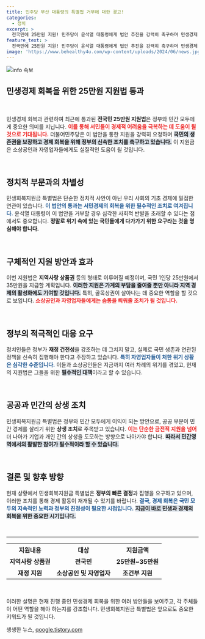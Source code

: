 ```yaml
---
title: 민주당 부산 대통령의 특별법 거부에 대한 경고!
categories:
  - 정치
excerpt: >
  전국민에 25만원 지원! 민주당이 윤석열 대통령에게 법안 추진을 강력히 촉구하며 민생경제 회복의 필요성을 강조했습니다. 서민과 자영업자를 위한 긴급 지원이 절실한 지금, 대통령의 결정은 국민의 생존을 좌우할 중요한 기로에 있습니다!
feature_text: >
  전국민에 25만원 지원! 민주당이 윤석열 대통령에게 법안 추진을 강력히 촉구하며 민생경제 회복의 필요성을 강조했습니다. 서민과 자영업자를 위한 긴급 지원이 절실한 지금, 대통령의 결정은 국민의 생존을 좌우할 중요한 기로에 있습니다!
image: 'https://www.behealthy4u.com/wp-content/uploads/2024/06/news.jpg'
---
```


<p><img src="https://www.behealthy4u.com/wp-content/uploads/2024/06/news.jpg" alt="info 속보" /></p>

<h2 data-ke-size="size26">민생경제 회복을 위한 25만원 지원법 통과</h2>

<p data-ke-size="size16">&nbsp;</p>

<p>민생경제 회복과 관련하여 최근에 통과된 <b>전국민 25만원 지원법</b>은 정부와 민간 모두에게 중요한 의미를 지닙니다. <b><span style="color: #ee2323;">이를 통해 서민들이 경제적 어려움을 극복하는 데 도움이 될 것으로 기대됩니다.</span></b> 더불어민주당은 이 법안을 통한 지원을 강력히 요청하며 <b><span style="background-color: #21538527;">국민의 생존권을 보장하고 경제 회복을 위해 정부의 신속한 조치를 촉구하고 있습니다.</span></b> 이 지원금은 소상공인과 자영업자들에게도 실질적인 도움이 될 것입니다. </p>

<p data-ke-size="size16">&nbsp;</p>

<h2 data-ke-size="size26">정치적 부문과의 차별성</h2>

<p>민생회복지원금 특별법은 단순한 정치적 사안이 아닌 우리 사회의 기초 경제에 밀접한 연관이 있습니다. <b><span style="color: #1a5490;">이 법안의 통과는 서민경제의 회복을 위한 필수적인 조치로 여겨집니다.</span></b> 윤석열 대통령이 이 법안을 거부할 경우 심각한 사회적 반발을 초래할 수 있다는 점에서도 중요합니다. <b><span style="ee2323;">정말로 위기 속에 있는 국민들에게 다가가기 위한 요구라는 것을 명심해야 합니다.</span></b></p>

<p data-ke-size="size16">&nbsp;</p>

<h2 data-ke-size="size26">구체적인 지원 방안과 효과</h2>

<p>이번 지원법은 <b>지역사랑 상품권</b> 등의 형태로 이루어질 예정이며, 국민 1인당 25만원에서 35만원을 지급할 계획입니다. <b><span style="background-color: #21538527;">이러한 지원은 가계의 부담을 줄여줄 뿐만 아니라 지역 경제의 활성화에도 기여할 것입니다.</span></b> 특히, 골목상권이 살아나는 데 중요한 역할을 할 것으로 보입니다. <b><span style="color: #ee2323;">소상공인과 자영업자들에게는 숨통을 틔워줄 조치가 될 것입니다.</span></b></p>

<p data-ke-size="size16">&nbsp;</p>

<h2 data-ke-size="size26">정부의 적극적인 대응 요구</h2>

<p>정치인들은 정부가 <b>재정 건전성</b>을 강조하는 데 그치지 말고, 실제로 국민 생존과 연관된 정책을 신속히 집행해야 한다고 주장하고 있습니다. <b><span style="color: #1a5490;">특히 자영업자들이 처한 위기 상황은 심각한 수준입니다.</span></b> 이들과 소상공인들은 지금까지 여러 차례의 위기를 겪었고, 현재의 지원법은 그들을 위한 <b><span style="background-color: #21538527;">필수적인 대책</span></b>이라고 할 수 있습니다. </p>

<p data-ke-size="size16">&nbsp;</p>

<h2 data-ke-size="size26">공공과 민간의 상생 조치</h2>

<p>민생회복지원금 특별법은 정부와 민간 모두에게 이익이 되는 방안으로, 공공 부문이 민간 경제를 살리기 위한 <b>상생 조치</b>로 주목받고 있습니다. <b><span style="color: #ee2323;">이는 단순한 금전적 지원을 넘어</span></b> 더 나아가 기업과 개인 간의 상생을 도모하는 방향으로 나아가야 합니다. <b><span style="background-color: #21538527;">따라서 민간영역에서의 활발한 참여가 필수적이라 할 수 있습니다.</span></b></p>

<p data-ke-size="size16">&nbsp;</p>

<h2 data-ke-size="size26">결론 및 향후 방향</h2>

<p>현재 상황에서 민생회복지원금 특별법은 <b>정부의 빠른 결정</b>과 집행을 요구하고 있으며, 이러한 조치를 통해 경제 활동이 재개될 수 있기를 바랍니다. <b><span style="color: #1a5490;">결국, 경제 회복은 국민 모두의 지속적인 노력과 정부의 진정성이 필요한 시점입니다.</span></b> <b><span style="background-color: #21538527;">지금이 바로 민생과 경제의 회복을 위한 중요한 시기입니다.</span></b> </p>

<p data-ke-size="size16">&nbsp;</p>

<hr>

<table style="width:100%">
  <tr>
    <th style="text-align: center; height: 17px;"><b>지원내용</b></th>
    <th style="text-align: center; height: 17px;"><b>대상</b></th>
    <th style="text-align: center; height: 17px;"><b>지원금액</b></th>
  </tr>
  <tr>
    <td style="text-align: center; height: 17px;"><b>지역사랑 상품권</b></td>
    <td style="text-align: center; height: 17px;"><b>전국민</b></td>
    <td style="text-align: center; height: 17px;"><b>25만원~35만원</b></td>
  </tr>
  <tr>
    <td style="text-align: center; height: 17px;"><b>재정 지원</b></td>
    <td style="text-align: center; height: 17px;"><b>소상공인 및 자영업자</b></td>
    <td style="text-align: center; height: 17px;"><b>조건부 지원</b></td>
  </tr>
</table>

<p data-ke-size="size16">&nbsp;</p>

<p>이러한 설명은 현재 진행 중인 민생경제 회복을 위한 여러 방안들을 보여주고, 각 주체들이 어떤 역할을 해야 하는지를 강조합니다. 민생회복지원금 특별법은 앞으로도 중요한 키워드가 될 것입니다.</p>
생생한 뉴스, <a href="https://qoogle.tistory.com" rel="dofollow">qoogle.tistory.com</a>


